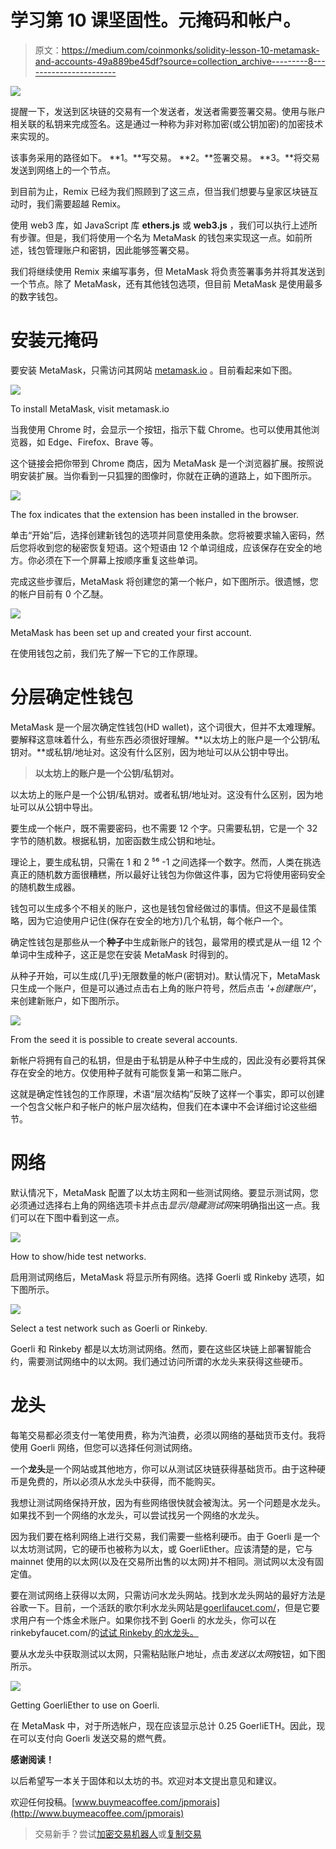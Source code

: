 # 学习第 10 课坚固性。元掩码和帐户。

> 原文：<https://medium.com/coinmonks/solidity-lesson-10-metamask-and-accounts-49a889be45df?source=collection_archive---------8----------------------->

![](img/0f60f36b94c7f669f616f0b7be4bb6e4.png)

提醒一下，发送到区块链的交易有一个发送者，发送者需要签署交易。使用与账户相关联的私钥来完成签名。这是通过一种称为非对称加密(或公钥加密)的加密技术来实现的。

该事务采用的路径如下。 **1。**写交易。 **2。**签署交易。 **3。**将交易发送到网络上的一个节点。

到目前为止，Remix 已经为我们照顾到了这三点，但当我们想要与皇家区块链互动时，我们需要超越 Remix。

使用 web3 库，如 JavaScript 库 **ethers.js** 或 **web3.js** ，我们可以执行上述所有步骤。但是，我们将使用一个名为 MetaMask 的钱包来实现这一点。如前所述，钱包管理账户和密钥，因此能够签署交易。

我们将继续使用 Remix 来编写事务，但 MetaMask 将负责签署事务并将其发送到一个节点。除了 MetaMask，还有其他钱包选项，但目前 MetaMask 是使用最多的数字钱包。

# 安装元掩码

要安装 MetaMask，只需访问其网站 [metamask.io](http://metamask.io) 。目前看起来如下图。

![](img/e12745629ba159469e18dd3a2de59611.png)

To install MetaMask, visit metamask.io

当我使用 Chrome 时，会显示一个按钮，指示下载 Chrome。也可以使用其他浏览器，如 Edge、Firefox、Brave 等。

这个链接会把你带到 Chrome 商店，因为 MetaMask 是一个浏览器扩展。按照说明安装扩展。当你看到一只狐狸的图像时，你就在正确的道路上，如下图所示。

![](img/f565013c35148e4ce5801d46f7308a32.png)

The fox indicates that the extension has been installed in the browser.

单击“开始”后，选择创建新钱包的选项并同意使用条款。您将被要求输入密码，然后您将收到您的秘密恢复短语。这个短语由 12 个单词组成，应该保存在安全的地方。你必须在下一个屏幕上按顺序重复这些单词。

完成这些步骤后，MetaMask 将创建您的第一个帐户，如下图所示。很遗憾，您的帐户目前有 0 个乙醚。

![](img/585df94b005ccf83517b92a137d16bb0.png)

MetaMask has been set up and created your first account.

在使用钱包之前，我们先了解一下它的工作原理。

# 分层确定性钱包

MetaMask 是一个层次确定性钱包(HD wallet)，这个词很大，但并不太难理解。要解释这意味着什么，有些东西必须很好理解。**以太坊上的账户是一个公钥/私钥对。**或私钥/地址对。这没有什么区别，因为地址可以从公钥中导出。

> **以太坊上的账户是一个公钥/私钥对。**

以太坊上的账户是一个公钥/私钥对。或者私钥/地址对。这没有什么区别，因为地址可以从公钥中导出。

要生成一个帐户，既不需要密码，也不需要 12 个字。只需要私钥，它是一个 32 字节的随机数。根据私钥，加密函数生成公钥和地址。

理论上，要生成私钥，只需在 1 和 2 ⁵⁶ -1 之间选择一个数字。然而，人类在挑选真正的随机数方面很糟糕，所以最好让钱包为你做这件事，因为它将使用密码安全的随机数生成器。

钱包可以生成多个不相关的账户，这也是钱包曾经做过的事情。但这不是最佳策略，因为它迫使用户记住(保存在安全的地方)几个私钥，每个帐户一个。

确定性钱包是那些从一个**种子**中生成新账户的钱包，最常用的模式是从一组 12 个单词中生成种子，这正是您在安装 MetaMask 时得到的。

从种子开始，可以生成(几乎)无限数量的帐户(密钥对)。默认情况下，MetaMask 只生成一个账户，但是可以通过点击右上角的账户符号，然后点击 *'+创建账户'*，来创建新账户，如下图所示。

![](img/7f3a87d6c0516ce6f12c4235a52a9385.png)

From the seed it is possible to create several accounts.

新帐户将拥有自己的私钥，但是由于私钥是从种子中生成的，因此没有必要将其保存在安全的地方。仅使用种子就有可能恢复第一和第二账户。

这就是确定性钱包的工作原理，术语“层次结构”反映了这样一个事实，即可以创建一个包含父帐户和子帐户的帐户层次结构，但我们在本课中不会详细讨论这些细节。

# 网络

默认情况下，MetaMask 配置了以太坊主网和一些测试网络。要显示测试网，您必须通过选择右上角的网络选项卡并点击*显示/隐藏测试网*来明确指出这一点。我们可以在下图中看到这一点。

![](img/1fe647c4b58eb98a0239134984f3bc8a.png)

How to show/hide test networks.

启用测试网络后，MetaMask 将显示所有网络。选择 Goerli 或 Rinkeby 选项，如下图所示。

![](img/76bebf79f0e5d7aecfed49670b4749b1.png)

Select a test network such as Goerli or Rinkeby.

Goerli 和 Rinkeby 都是以太坊测试网络。然而，要在这些区块链上部署智能合约，需要测试网络中的以太网。我们通过访问所谓的水龙头来获得这些硬币。

# 龙头

每笔交易都必须支付一笔使用费，称为汽油费，必须以网络的基础货币支付。我将使用 Goerli 网络，但您可以选择任何测试网络。

一个**龙头**是一个网站或其他地方，你可以从测试区块链获得基础货币。由于这种硬币是免费的，所以必须从水龙头中获得，而不能购买。

我想让测试网络保持开放，因为有些网络很快就会被淘汰。另一个问题是水龙头。如果找不到一个网络的水龙头，可以尝试找另一个网络的水龙头。

因为我们要在格利网络上进行交易，我们需要一些格利硬币。由于 Goerli 是一个以太坊测试网，它的硬币也被称为以太，或 GoerliEther。应该清楚的是，它与 mainnet 使用的以太网(以及在交易所出售的以太网)并不相同。测试网以太没有固定值。

要在测试网络上获得以太网，只需访问水龙头网站。找到水龙头网站的最好方法是谷歌一下。目前，一个活跃的歌尔利水龙头网站是[goerlifaucet.com/](http://goerlifaucet.com/)，但是它要求用户有一个炼金术账户。如果你找不到 Goerli 的水龙头，你可以在 rinkebyfaucet.com/的[试试 Rinkeby 的水龙头。](http://rinkebyfaucet.com/)

要从水龙头中获取测试以太网，只需粘贴账户地址，点击*发送以太网*按钮，如下图所示。

![](img/f0b23f6ced254426dc77f9caa23cd20b.png)

Getting GoerliEther to use on Goerli.

在 MetaMask 中，对于所选帐户，现在应该显示总计 0.25 GoerliETH。因此，现在可以支付向 Goerli 发送交易的燃气费。

**感谢阅读！**

以后希望写一本关于固体和以太坊的书。欢迎对本文提出意见和建议。

欢迎任何投稿。[www.buymeacoffee.com/jpmorais](http://www.buymeacoffee.com/jpmorais)

> 交易新手？尝试[加密交易机器人](/coinmonks/crypto-trading-bot-c2ffce8acb2a)或[复制交易](/coinmonks/top-10-crypto-copy-trading-platforms-for-beginners-d0c37c7d698c)